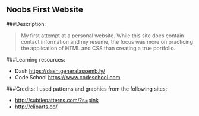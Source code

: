 Noobs First Website
-------------------
###Description:
> My first attempt at a personal website. While this site does contain contact information and my resume, the focus was more on practicing the application of HTML and CSS than creating a true portfolio.

###Learning resources:
- Dash
https://dash.generalassemb.ly/
- Code School
https://www.codeschool.com


###Credits:
I used patterns and graphics from the following sites:
- http://subtlepatterns.com/?s=pink
- http://cliparts.co/ 
